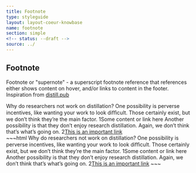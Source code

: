 ```yaml
---
title: Footnote
type: styleguide
layout: layout-coeur-knowbase
name: footnote
section: simple
<!-- status: --draft -->
source: ../
---
```


<main markdown="1">

## Footnote

Footnote or "supernote" - a superscript footnote reference that references either shows content on hover, and/or links to content in the footer. Inspiration from [distill.pub](https://distill.pub/2017/research-debt/)


<div class="_styleguide-example">
  Why do researchers not work on distillation? One possibility is perverse incentives, like wanting your work to look difﬁcult. Those certainly exist, but we don’t think they’re the main factor. <span class="_footnote">1</span><span class="_footnote-content">Some content or link here</span> Another possibility is that they don’t enjoy research distillation. Again, we don’t think that’s what’s going on. <span class="_footnote">2</span><span class="_footnote-content"><a href="#">This is an important link</a></span>
</div>
~~~html
Why do researchers not work on distillation? One possibility is perverse incentives, like wanting your work to look difﬁcult. Those certainly exist, but we don’t think they’re the main factor. <span class="_footnote">1</span><span class="_footnote-content">Some content or link here</span> Another possibility is that they don’t enjoy research distillation. Again, we don’t think that’s what’s going on. <span class="_footnote">2</span><span class="_footnote-content"><a href="#">This is an important link</a></span>
~~~


</main>